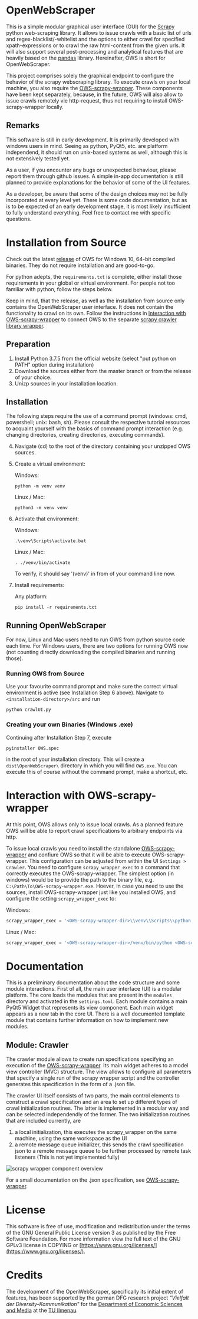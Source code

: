 # OpenWebScraper

This is a simple modular graphical user interface (GUI) for the [Scrapy](https://scrapy.org/) python web-scraping
 library.
It allows to issue crawls with a basic list of urls and regex-blacklist/-whitelist and the options to either crawl
 for specified xpath-expressions or to crawl the raw html-content from the given urls.
It will also support several post-processing and analytical features that are heavily based on the [pandas](http://pandas.pydata.org/) library.
Hereinafter, OWS is short for OpenWebScraper.

This project comprises solely the graphical endpoint to configure the behavior of the scrapy
webscraping library. To execute crawls on your local machine, you also require
the [OWS-scrapy-wrapper](https://github.com/MaxPensel/OWS-scrapy-wrapper).
These components have been kept separately, because, in the future, OWS will also allow to issue crawls remotely vie
http-request, thus not requiring to install OWS-scrapy-wrapper locally. 




## Remarks

This software is still in early development. It is primarily developed with windows users in mind.
Seeing as python, PyQt5, etc. are platform independend, it should run on unix-based systems as well, although this is not extensively tested yet.

As a user, if you encounter any bugs or unexpected behaviour, please report them through github issues.
A simple in-app documentation is still planned to provide explanations for
the behavior of some of the UI features.

As a developer, be aware that some of the design choices may not be fully incorporated at every level yet.
There is some code documentation, but as is to be expected of an early development stage, it is most likely insufficient to fully understand everything.
Feel free to contact me with specific questions.

# Installation from Source

Check out the latest [release](https://github.com/MaxPensel/OpenWebScraper/releases)
of OWS for Windows 10, 64-bit compiled binaries. They do not require 
installation and are good-to-go.

For python adepts, the `requirements.txt` is complete, either install those requirements in your global or virtual
environment.
For people not too familiar with python, follow the steps below. 

Keep in mind, that the release, as well as the installation from source only contains the OpenWebScraper user
interface.
It does not contain the functionality to crawl on its own.
Follow the instructions in [Interaction with OWS-scrapy-wrapper](#interaction-with-OWS-scrapy-wrapper) to connect
OWS to the separate [scrapy crawler library wrapper](https://github.com/MaxPensel/OWS-scrapy-wrapper).

## Preparation

1.  Install Python 3.7.5 from the official website (select "put python on PATH" option during installation)
2.  Download the sources either from the master branch or from the release of your choice.
3.  Unizp sources in your installation location.

## Installation
The following steps require the use of a command prompt (windows: cmd, powershell; unix: bash, sh).
Please consult the respective tutorial resources to acquaint yourself with the basics of command prompt interaction
 (e.g. changing directories, creating directories, executing commands).
 
4.  Navigate (cd) to the root of the directory containing your unzipped OWS sources.
5.  Create a virtual environment:
   
    Windows:
    ```
    python -m venv venv
    ``` 
    
    Linux / Mac:
    ```
    python3 -m venv venv
    ```
6.  Activate that environment:

    Windows:
    ```
    .\venv\Scripts\activate.bat
    ``` 
    
    Linux / Mac:
    ```
    . ./venv/bin/activate
    ```
    
    To verify, it should say '(venv)' in from of your command line now.

7.  Install requirements:

    Any platform:
    ```
    pip install -r requirements.txt
    ```

## Running OpenWebScraper

For now, Linux and Mac users need to run OWS from python source code each time.
For Windows users, there are two options for running OWS now (not counting directly downloading the compiled binaries
 and running those).
 
### Running OWS from Source

Use your favourite command prompt and make sure the correct virtual environment is active (see Installation Step 6
 above).
Navigate to `<installation-directory>/src` and run
```
python crawlUI.py
```

### Creating your own Binaries (Windows .exe)

Continuing after Installation Step 7, execute
```
pyinstaller OWS.spec
```
in the root of your installation directory.
This will create a `dist\OpenWebScraper\` directory in which you will find `OWS.exe`.
You can execute this of course without the command prompt, make a shortcut, etc.

# Interaction with OWS-scrapy-wrapper

At this point, OWS allows only to issue local crawls. As a planned feature
OWS will be able to report crawl specifications to arbitrary endpoints via http.

To issue local crawls you need to install the standalone [OWS-scrapy-wrapper](https://github.com/MaxPensel/OWS-scrapy-wrapper)
and confiure OWS so that it will be able to execute OWS-scrapy-wrapper.
This configuration can be adjusted from within the UI `Settings > Crawler`.
You need to configure `scrapy_wrapper_exec` to a command that correctly executes the OWS-scrapy-wrapper.
The simplest option (in windows) would be to provide the path to the binary file, e.g.
```C:\Path\To\OWS-scrapy-wrapper.exe```.
Hoever, in case you need to use the sources, install OWS-scrapy-wrapper just like you installed OWS, and configure
the setting `scrapy_wrapper_exec` to:

Windows:
```python
scrapy_wrapper_exec = '<OWS-scrapy-wrapper-dir>\\venv\\Scripts\\python.exe <OWS-scrapy-wrapper-dir>\\src\\scrapy_wrapper.py'
```

Linux / Mac:
```python
scrapy_wrapper_exec = '<OWS-scrapy-wrapper-dir>/venv/bin/python <OWS-scrapy-wrapper-dir>/src/scrapy_wrapper.py'
```

# Documentation

This is a preliminary documentation about the code structure and some module interactions.
First of all, the main user interface (UI) is a modular platform. 
The core loads the modules that are present in the ```modules``` 
directory and activated in the ```settings.toml```. 
Each module contains a main PyQt5 Widget that represents its view 
component. Each main widget appears as a new tab in the core UI.
There is a well documented template module that contains further information on how to implement new modules.

## Module: Crawler

The crawler module allows to create run specifications specifying an
execution of the 
[OWS-scrapy-wrapper](https://github.com/MaxPensel/OWS-scrapy-wrapper). 
Its main widget adheres to a model view controller (MVC) structure. 
The view allows to configure all parameters that specify a single run 
of the scrapy wrapper script and the controller generates this 
specification in the form of a .json file.

The crawler UI itself consists of two parts, the main control elements 
to construct a crawl specification and an area to set up different types
of crawl initialization routines. The latter is implemented in a modular
way and can be selected independendly of the former. 
The two initialization routines that are included currently, are
1. a local initialization, this executes the scrapy_wrapper on the same 
machine, using the same workspace as the UI
2. a remote message queue initializer, this sends the crawl 
specification json to a remote message queue to be further processed by
remote task listeners (This is not yet implemented fully)

![scrapy wrapper component overview](src/doc/img/crawler_ui.png "Crawler UI components")

For a small documentation on the .json specification, see 
[OWS-scrapy-wrapper](https://github.com/MaxPensel/OWS-scrapy-wrapper#specificationjson).

# License

This software is free of use, modification and redistribution under the terms of the GNU General Public License version 3 as published by the Free Software Foundation.
For more information view the full text of the GNU GPLv3 license in COPYING or [https://www.gnu.org/licenses/](https://www.gnu.org/licenses/).

# Credits

The development of the OpenWebScraper, specifically its initial extent of features, has been supported
by the german DFG research project _"Vielfalt der Diversity-Kommunikation"_ for the 
[Department of Economic Sciences and Media](https://www.tu-ilmenau.de/en/department-em/)
at the [TU Ilmenau](https://www.tu-ilmenau.de/).